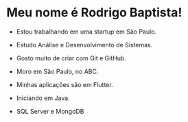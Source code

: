 

<h1>Meu nome é Rodrigo Baptista!</h1>


- Estou trabalhando em uma startup em São Paulo.
- Estudo Análise e Desenvolvimento de Sistemas.
- Gosto muito de criar com Git e GitHub.
- Moro em São Paulo, no ABC.


- Minhas aplicações são em Flutter.
- Iniciando em Java.
- SQL Server e MongoDB
